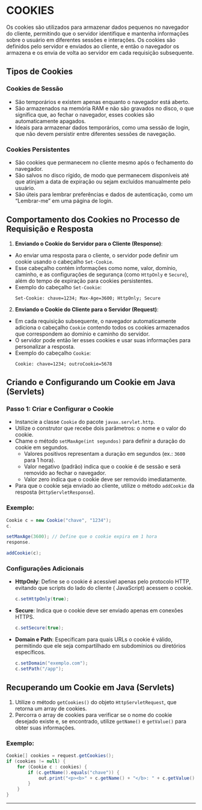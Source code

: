 # COOKIES

Os cookies são utilizados para armazenar dados pequenos no navegador do cliente, permitindo que o servidor identifique e
mantenha informações sobre o usuário em diferentes sessões e interações. Os cookies são definidos pelo servidor e
enviados ao cliente, e então o navegador os armazena e os envia de volta ao servidor em cada requisição subsequente.

## Tipos de Cookies

### Cookies de Sessão

- São temporários e existem apenas enquanto o navegador está aberto.
- São armazenados na memória RAM e não são gravados no disco, o que significa que, ao fechar o navegador, esses cookies
  são automaticamente apagados.
- Ideais para armazenar dados temporários, como uma sessão de login, que não devem persistir entre diferentes sessões de
  navegação.

### Cookies Persistentes

- São cookies que permanecem no cliente mesmo após o fechamento do navegador.
- São salvos no disco rígido, de modo que permanecem disponíveis até que atinjam a data de expiração ou sejam excluídos
  manualmente pelo usuário.
- São úteis para lembrar preferências e dados de autenticação, como um “Lembrar-me” em uma página de login.

## Comportamento dos Cookies no Processo de Requisição e Resposta

1. **Enviando o Cookie do Servidor para o Cliente (Response)**:

- Ao enviar uma resposta para o cliente, o servidor pode definir um cookie usando o cabeçalho `Set-Cookie`.
- Esse cabeçalho contém informações como nome, valor, domínio, caminho, e as configurações de segurança (como `HttpOnly`
  e `Secure`), além do tempo de expiração para cookies persistentes.
- Exemplo do cabeçalho `Set-Cookie`:
  ```
  Set-Cookie: chave=1234; Max-Age=3600; HttpOnly; Secure
  ```

2. **Enviando o Cookie do Cliente para o Servidor (Request)**:

- Em cada requisição subsequente, o navegador automaticamente adiciona o cabeçalho `Cookie` contendo todos os cookies
  armazenados que correspondem ao domínio e caminho do servidor.
- O servidor pode então ler esses cookies e usar suas informações para personalizar a resposta.
- Exemplo do cabeçalho `Cookie`:
  ```
  Cookie: chave=1234; outroCookie=5678
  ```

## Criando e Configurando um Cookie em Java (Servlets)

### Passo 1: Criar e Configurar o Cookie

- Instancie a classe `Cookie` do pacote `javax.servlet.http`.
- Utilize o construtor que recebe dois parâmetros: o nome e o valor do cookie.
- Chame o método `setMaxAge(int segundos)` para definir a duração do cookie em segundos.
    - Valores positivos representam a duração em segundos (ex.: `3600` para 1 hora).
    - Valor negativo (padrão) indica que o cookie é de sessão e será removido ao fechar o navegador.
    - Valor zero indica que o cookie deve ser removido imediatamente.
- Para que o cookie seja enviado ao cliente, utilize o método `addCookie` da resposta (`HttpServletResponse`).

### Exemplo:

```java
Cookie c = new Cookie("chave", "1234");
c.

setMaxAge(3600); // Define que o cookie expira em 1 hora
response.

addCookie(c);
```

### Configurações Adicionais

- **HttpOnly**: Define se o cookie é acessível apenas pelo protocolo HTTP, evitando que scripts do lado do cliente (
  JavaScript) acessem o cookie.
  ```java
  c.setHttpOnly(true);
  ```
- **Secure**: Indica que o cookie deve ser enviado apenas em conexões HTTPS.
  ```java
  c.setSecure(true);
  ```
- **Domain e Path**: Especificam para quais URLs o cookie é válido, permitindo que ele seja compartilhado em subdomínios
  ou diretórios específicos.
  ```java
  c.setDomain("exemplo.com");
  c.setPath("/app");
  ```

## Recuperando um Cookie em Java (Servlets)

1. Utilize o método `getCookies()` do objeto `HttpServletRequest`, que retorna um array de cookies.
2. Percorra o array de cookies para verificar se o nome do cookie desejado existe e, se encontrado, utilize `getName()`
   e `getValue()` para obter suas informações.

### Exemplo:

```java
Cookie[] cookies = request.getCookies();
if (cookies != null) {
    for (Cookie c : cookies) {
        if (c.getName().equals("chave")) {
            out.print("<p><b>" + c.getName() + "</b>: " + c.getValue() + "</p>");
        }
    }
}
```
---



